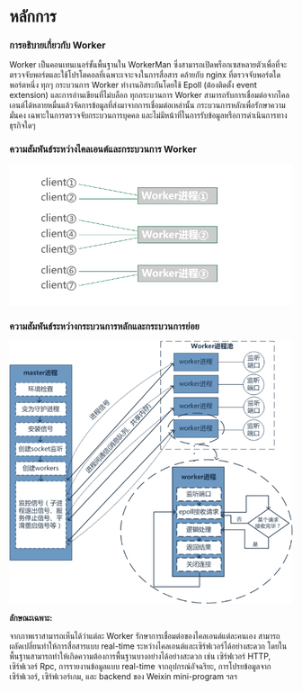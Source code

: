 # หลักการ

### การอธิบายเกี่ยวกับ Worker
Worker เป็นคอนเทนเนอร์ขั้นพื้นฐานใน WorkerMan ซึ่งสามารถเปิดพร็อกเซสหลายตัวเพื่อที่จะตรวจจับพอร์ตและใช้โปรโตคอลที่เฉพาะเจาะจงในการสื่อสาร คล้ายกับ nginx ที่ตรวจจับพอร์ตใดพอร์ตหนึ่ง ทุกๆ กระบวนการ Worker ทำงานอิสระกันโดยใช้ Epoll (ต้องติดตั้ง event extension) และการอ่านเขียนที่ไม่บล็อก ทุกกระบวนการ Worker สามารถรับการเชื่อมต่อจากไคลเอนต์ได้หลายหมื่นแล้วจัดการข้อมูลที่ส่งมาจากการเชื่อมต่อเหล่านั้น กระบวนการหลักเพื่อรักษาความมั่นคง เฉพาะในการตรวจจับกระบวนการบุคคล และไม่มีหน้าที่ในการรับข้อมูลหรือการดำเนินการทางธุรกิจใดๆ

### ความสัมพันธ์ระหว่างไคลเอนต์และกระบวนการ Worker
![workerman master woker โมเดล](images/Worker.png)

### ความสัมพันธ์ระหว่างกระบวนการหลักและกระบวนการย่อย
![workerman master woker โมเดล](images/Worker2.png)

**ลักษณะเฉพาะ:** 

จากภาพเราสามารถเห็นได้ว่าแต่ละ Worker รักษาการเชื่อมต่อของไคลเอนต์แต่ละคนเอง สามารถผลัดเปลี่ยนทำให้การสื่อสารแบบ real-time ระหว่างไคลเอนต์และเซิร์ฟเวอร์ได้อย่างสะดวก โดยในพื้นฐานสามารถทำให้เกิดความต้องการพื้นฐานบางอย่างได้อย่างสะดวก เช่น เซิร์ฟเวอร์ HTTP, เซิร์ฟเวอร์ Rpc, การรายงานข้อมูลแบบ real-time จากอุปกรณ์อัจฉริยะ, การโปรยข้อมูลจากเซิร์ฟเวอร์, เซิร์ฟเวอร์เกม, และ backend ของ Weixin mini-program ฯลฯ
